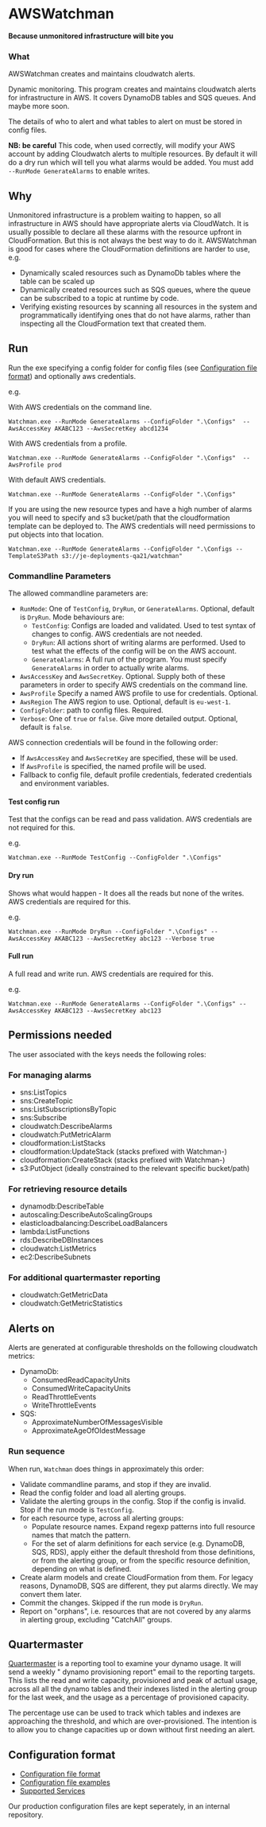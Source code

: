 # AWSWatchman

**Because unmonitored infrastructure will bite you**


### What 

AWSWatchman creates and maintains cloudwatch alerts.

Dynamic monitoring. This program creates and maintains cloudwatch  alerts for infrastructure in AWS. It covers DynamoDB tables and SQS queues. And maybe more soon. 

The details of who to alert and what tables to alert on must be stored in config files.

**NB: be careful** This code, when used correctly, will modify your AWS account by adding Cloudwatch alerts to multiple resources. By default it will do a dry run which will tell you what alarms would be added. You must add `--RunMode GenerateAlarms` to enable writes.

## Why

Unmonitored infrastructure is a problem waiting to happen, so all infrastructure in AWS should have appropriate alerts via CloudWatch. It is usually possible to declare all these alarms with the resource upfront in CloudFormation. But this is not always the best way to do it. AWSWatchman is good for cases where the CloudFormation definitions are harder to use, e.g. 
- Dynamically scaled resources such as DynamoDb tables where the table can be scaled up
- Dynamically created resources such as SQS queues, where the queue can be subscribed to a topic at runtime by code.
- Verifying existing resources by scanning all resources in the system and programmatically identifying ones that do not have alarms, rather than inspecting all the CloudFormation text that created them.


## Run

Run the exe specifying a config folder for config files (see [Configuration file format](ConfigurationFileFormat.md)) and optionally aws credentials.


e.g.

With AWS credentials on the command line.
```
Watchman.exe --RunMode GenerateAlarms --ConfigFolder ".\Configs"  --AwsAccessKey AKABC123 --AwsSecretKey abcd1234
```

With AWS credentials from a profile.
```
Watchman.exe --RunMode GenerateAlarms --ConfigFolder ".\Configs"  --AwsProfile prod
```

With default AWS credentials.
```
Watchman.exe --RunMode GenerateAlarms --ConfigFolder ".\Configs" 
```

If you are using the new resource types and have a high number of alarms you will need to specify and s3 bucket/path that the cloudformation template can be deployed to. The AWS credentials will need permissions to put objects into that location.

```
Watchman.exe --RunMode GenerateAlarms --ConfigFolder ".\Configs --TemplateS3Path s3://je-deployments-qa21/watchman" 
```

### Commandline Parameters

The allowed commandline parameters are:

* `RunMode`: One of `TestConfig`, `DryRun`, or `GenerateAlarms`. Optional, default is `DryRun`. Mode behaviours are:
  * `TestConfig`: Configs are loaded and validated. Used to test syntax of changes to config. AWS credentials are not needed.
  * `DryRun`: All actions short of writing alarms are performed. Used to test what the effects of the config will be on the AWS account.
  * `GenerateAlarms`: A full run of the program. You must specify `GenerateAlarms` in order to actually write alarms. 
* `AwsAccessKey` and `AwsSecretKey`. Optional. Supply both of these parameters in order to specify AWS credentials on the command line. 
* `AwsProfile` Specify a named AWS profile to use for credentials. Optional.
* `AwsRegion` The AWS region to use. Optional, default is `eu-west-1`.
* `ConfigFolder`: path to config files. Required.
* `Verbose`: One of `true` or `false`. Give more detailed output. Optional, default is `false`.

AWS connection credentials will be found in the following order:
* If `AwsAccessKey` and `AwsSecretKey` are specified, these will be used.
* If `AwsProfile` is specified, the named profile will be used.
* Fallback to config file, default profile credentials, federated credentials and environment variables.

#### Test config run

Test that the configs can be read and pass validation. AWS credentials are not required for this.

e.g.
```
Watchman.exe --RunMode TestConfig --ConfigFolder ".\Configs"
```

#### Dry run

Shows what would happen - It does all the reads but none of the writes. AWS credentials are required for this.

e.g.
```
Watchman.exe --RunMode DryRun --ConfigFolder ".\Configs" --AwsAccessKey AKABC123 --AwsSecretKey abc123 --Verbose true
```
#### Full run

A full read and write run. AWS credentials are required for this.

e.g.
```
Watchman.exe --RunMode GenerateAlarms --ConfigFolder ".\Configs" --AwsAccessKey AKABC123 --AwsSecretKey abc123
```


## Permissions needed

The user associated with the keys needs the following roles:

### For managing alarms

- sns:ListTopics
- sns:CreateTopic
- sns:ListSubscriptionsByTopic
- sns:Subscribe
- cloudwatch:DescribeAlarms 
- cloudwatch:PutMetricAlarm
- cloudformation:ListStacks
- cloudformation:UpdateStack (stacks prefixed with Watchman-)
- cloudformation:CreateStack (stacks prefixed with Watchman-)
- s3:PutObject (ideally constrained to the relevant specific bucket/path)

### For retrieving resource details

- dynamodb:DescribeTable
- autoscaling:DescribeAutoScalingGroups
- elasticloadbalancing:DescribeLoadBalancers
- lambda:ListFunctions
- rds:DescribeDBInstances
- cloudwatch:ListMetrics
- ec2:DescribeSubnets

### For additional quartermaster reporting

- cloudwatch:GetMetricData
- cloudwatch:GetMetricStatistics

## Alerts on

Alerts are generated at configurable thresholds on the following cloudwatch metrics:

* DynamoDb:
  * ConsumedReadCapacityUnits 
  * ConsumedWriteCapacityUnits
  * ReadThrottleEvents
  * WriteThrottleEvents
* SQS:
  * ApproximateNumberOfMessagesVisible
  * ApproximateAgeOfOldestMessage


### Run sequence

When run, `Watchman` does things in approximately this order:

- Validate commandline params, and stop if they are invalid.
- Read the config folder and load all alerting groups.
- Validate the alerting groups in the config. Stop if the config is invalid. Stop if the run mode is `TestConfig`.
- for each resource type, across all alerting groups:
  - Populate resource names. Expand regexp patterns into full resource names that match the pattern.
  - For the set of alarm definitions for each service (e.g. DynamoDB, SQS, RDS), apply either the default threshold from those definitions, or from the alerting group, or from the specific resource definition, depending on what is defined.
 - Create alarm models and create CloudFormation from them. For legacy reasons, DynamoDB, SQS are different, they put alarms directly. We may convert them later.
 - Commit the changes. Skipped if the run mode is `DryRun`.
 - Report on "orphans", i.e. resources that are not covered by any alarms in alerting group, excluding "CatchAll" groups.


## Quartermaster

[Quartermaster](Quartermaster.md) is a reporting tool to examine your dynamo usage. It will send a weekly " dynamo provisioning report" email to the reporting targets. This lists the read and write capacity, provisioned and peak of actual usage, across all all the dynamo tables and their indexes listed in the alerting group for the last week, and the usage as a percentage of provisioned capacity. 

The percentage use can be used to track which tables and indexes are approaching the threshold, and which are over-provisioned. The intention is to allow you to change capacities up or down without first needing an alert.

## Configuration format

- [Configuration file format](ConfigurationFileFormat.md)
- [Configuration file examples](ConfigurationExamples.md)
- [Supported Services](SupportedServices.md)

Our production configuration files are kept seperately, in an internal repository.
